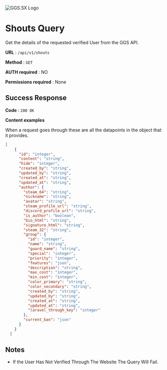 ![GGS.SX Logo](https://ggs.sx/storage/images/svg/logo_white.svg)
# Shouts Query

Get the details of the requested verified User from the GGS API.

**URL** : `/api/v1/shouts`

**Method** : `GET`

**AUTH required** : NO

**Permissions required** : None

## Success Response

**Code** : `200 OK`

**Content examples**

When a request goes through these are all the datapoints in the object that it provides.

```json
[
    {
      "id": "integer",
      "content": "string",
      "hide": "integer",
      "created_by": "string",
      "updated_by": "string",
      "created_at": "string",
      "updated_at": "string",
      "author": {
        "steam_64": "string",
        "nickname": "string",
        "avatar": "string",
        "steam_profile_url": "string",
        "discord_profile_url": "string",
        "is_author": "boolean",
        "bio_html": "string",
        "signature_html": "string",
        "steam_32": "string",
        "group": {
          "id": "integer",
          "name": "string",
          "guard_name": "string",
          "special": "integer",
          "priority": "integer",
          "features": "json",
          "description": "string",
          "max_cost": "integer",
          "min_cost": "integer",
          "color_primary": "string",
          "color_secondary": "string",
          "created_by": "string",
          "updated_by": "string",
          "created_at": "string",
          "updated_at": "string",
          "laravel_through_key": "integer"
        },
        "current_ban": "json"
      }
    }
  ]
```

## Notes

* If the User Has Not Verified Through The Website The Query Will Fail.
